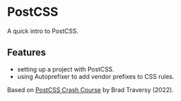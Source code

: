 # PostCSS

A quick intro to PostCSS.

## Features

- setting up a project with PostCSS.
- using Autoprefixer to add vendor prefixes to CSS rules.

Based on [PostCSS Crash Course](https://www.youtube.com/watch?v=SP8mSVSAh6s) by Brad Traversy (2022).
